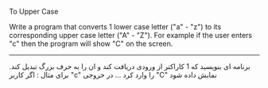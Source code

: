 To Upper Case

Write a program that converts 1 lower case letter ("a" - "z") to its corresponding upper case letter ("A" - "Z"). For example if the user enters "c" then the program will show "C" on the screen.

-------------------------------------------------------------------------------

برنامه ای بنویسید که 1 کاراکتر از ورودی دریافت کند و ان را به حرف بزرگ تبدیل کند. برای مثال : اگر کاربر "c" را وارد کرد ... در خروجی "C" نمایش داده شود
